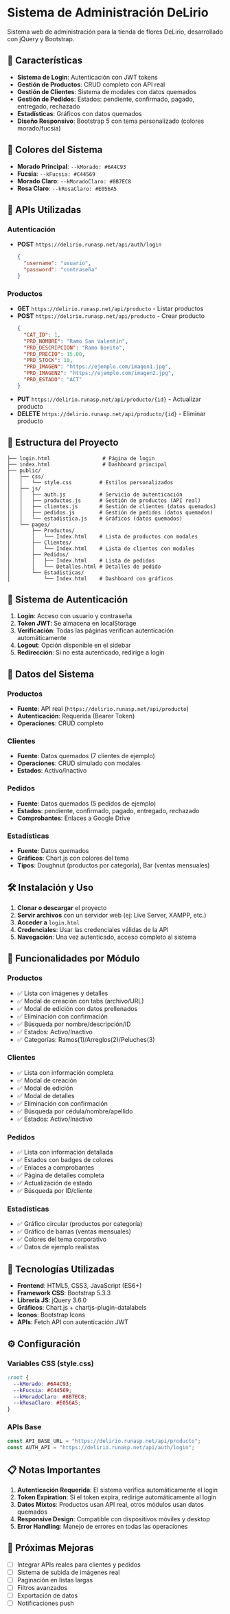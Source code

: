 # Sistema de Administración DeLirio

Sistema web de administración para la tienda de flores DeLirio, desarrollado con jQuery y Bootstrap.

## 🚀 Características

- **Sistema de Login**: Autenticación con JWT tokens
- **Gestión de Productos**: CRUD completo con API real
- **Gestión de Clientes**: Sistema de modales con datos quemados
- **Gestión de Pedidos**: Estados: pendiente, confirmado, pagado, entregado, rechazado
- **Estadísticas**: Gráficos con datos quemados
- **Diseño Responsivo**: Bootstrap 5 con tema personalizado (colores morado/fucsia)

## 🎨 Colores del Sistema

- **Morado Principal**: `--kMorado: #6A4C93`
- **Fucsia**: `--kFucsia: #C44569`
- **Morado Claro**: `--kMoradoClaro: #8B7EC8`
- **Rosa Claro**: `--kRosaClaro: #E056A5`

## 🔧 APIs Utilizadas

### Autenticación
- **POST** `https://delirio.runasp.net/api/auth/login`
  ```json
  {
    "username": "usuario",
    "password": "contraseña"
  }
  ```

### Productos
- **GET** `https://delirio.runasp.net/api/producto` - Listar productos
- **POST** `https://delirio.runasp.net/api/producto` - Crear producto
  ```json
  {
    "CAT_ID": 1,
    "PRD_NOMBRE": "Ramo San Valentín",
    "PRD_DESCRIPCION": "Ramo bonito",
    "PRD_PRECIO": 15.00,
    "PRD_STOCK": 10,
    "PRD_IMAGEN": "https://ejemplo.com/imagen1.jpg",
    "PRD_IMAGEN2": "https://ejemplo.com/imagen2.jpg",
    "PRD_ESTADO": "ACT"
  }
  ```
- **PUT** `https://delirio.runasp.net/api/producto/{id}` - Actualizar producto
- **DELETE** `https://delirio.runasp.net/api/producto/{id}` - Eliminar producto

## 📁 Estructura del Proyecto

```
├── login.html                 # Página de login
├── index.html                 # Dashboard principal
├── public/
│   ├── css/
│   │   └── style.css         # Estilos personalizados
│   ├── js/
│   │   ├── auth.js           # Servicio de autenticación
│   │   ├── productos.js      # Gestión de productos (API real)
│   │   ├── clientes.js       # Gestión de clientes (datos quemados)
│   │   ├── pedidos.js        # Gestión de pedidos (datos quemados)
│   │   └── estadistica.js    # Gráficos (datos quemados)
│   └── pages/
│       ├── Productos/
│       │   └── Index.html    # Lista de productos con modales
│       ├── Clientes/
│       │   └── Index.html    # Lista de clientes con modales
│       ├── Pedidos/
│       │   ├── Index.html    # Lista de pedidos
│       │   └── Detalles.html # Detalles de pedido
│       └── Estadisticas/
│           └── Index.html    # Dashboard con gráficos
```

## 🔐 Sistema de Autenticación

1. **Login**: Acceso con usuario y contraseña
2. **Token JWT**: Se almacena en localStorage
3. **Verificación**: Todas las páginas verifican autenticación automáticamente
4. **Logout**: Opción disponible en el sidebar
5. **Redirección**: Si no está autenticado, redirige a login

## 💾 Datos del Sistema

### Productos
- **Fuente**: API real (`https://delirio.runasp.net/api/producto`)
- **Autenticación**: Requerida (Bearer Token)
- **Operaciones**: CRUD completo

### Clientes
- **Fuente**: Datos quemados (7 clientes de ejemplo)
- **Operaciones**: CRUD simulado con modales
- **Estados**: Activo/Inactivo

### Pedidos
- **Fuente**: Datos quemados (5 pedidos de ejemplo)
- **Estados**: pendiente, confirmado, pagado, entregado, rechazado
- **Comprobantes**: Enlaces a Google Drive

### Estadísticas
- **Fuente**: Datos quemados
- **Gráficos**: Chart.js con colores del tema
- **Tipos**: Doughnut (productos por categoría), Bar (ventas mensuales)

## 🛠️ Instalación y Uso

1. **Clonar o descargar** el proyecto
2. **Servir archivos** con un servidor web (ej: Live Server, XAMPP, etc.)
3. **Acceder a** `login.html`
4. **Credenciales**: Usar las credenciales válidas de la API
5. **Navegación**: Una vez autenticado, acceso completo al sistema

## 📱 Funcionalidades por Módulo

### Productos
- ✅ Lista con imágenes y detalles
- ✅ Modal de creación con tabs (archivo/URL)
- ✅ Modal de edición con datos prellenados
- ✅ Eliminación con confirmación
- ✅ Búsqueda por nombre/descripción/ID
- ✅ Estados: Activo/Inactivo
- ✅ Categorías: Ramos(1)/Arreglos(2)/Peluches(3)

### Clientes
- ✅ Lista con información completa
- ✅ Modal de creación
- ✅ Modal de edición
- ✅ Modal de detalles
- ✅ Eliminación con confirmación
- ✅ Búsqueda por cédula/nombre/apellido
- ✅ Estados: Activo/Inactivo

### Pedidos
- ✅ Lista con información detallada
- ✅ Estados con badges de colores
- ✅ Enlaces a comprobantes
- ✅ Página de detalles completa
- ✅ Actualización de estado
- ✅ Búsqueda por ID/cliente

### Estadísticas
- ✅ Gráfico circular (productos por categoría)
- ✅ Gráfico de barras (ventas mensuales)
- ✅ Colores del tema corporativo
- ✅ Datos de ejemplo realistas

## 🔧 Tecnologías Utilizadas

- **Frontend**: HTML5, CSS3, JavaScript (ES6+)
- **Framework CSS**: Bootstrap 5.3.3
- **Librería JS**: jQuery 3.6.0
- **Gráficos**: Chart.js + chartjs-plugin-datalabels
- **Iconos**: Bootstrap Icons
- **APIs**: Fetch API con autenticación JWT

## ⚙️ Configuración

### Variables CSS (style.css)
```css
:root {
  --kMorado: #6A4C93;
  --kFucsia: #C44569;
  --kMoradoClaro: #8B7EC8;
  --kRosaClaro: #E056A5;
}
```

### APIs Base
```javascript
const API_BASE_URL = "https://delirio.runasp.net/api/producto";
const AUTH_API = "https://delirio.runasp.net/api/auth/login";
```

## 📋 Notas Importantes

1. **Autenticación Requerida**: El sistema verifica automáticamente el login
2. **Token Expiration**: Si el token expira, redirige automáticamente al login
3. **Datos Mixtos**: Productos usan API real, otros módulos usan datos quemados
4. **Responsive Design**: Compatible con dispositivos móviles y desktop
5. **Error Handling**: Manejo de errores en todas las operaciones

## 🚀 Próximas Mejoras

- [ ] Integrar APIs reales para clientes y pedidos
- [ ] Sistema de subida de imágenes real
- [ ] Paginación en listas largas
- [ ] Filtros avanzados
- [ ] Exportación de datos
- [ ] Notificaciones push